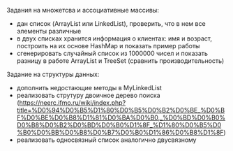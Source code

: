 Задания на множетсва и ассоциативные массивы:
- дан список (ArrayList или LinkedList), проверить, что в нем все элементы различные
- в двух списках хранится информация о клиентах: имя и возраст, построить на их основе HashMap и показать пример работы
- сгенерировать случайный список из 1000000 чисел и показать разницу в работе ArrayList и TreeSet (сравнить производительность)

Задание на структуры данных:
- дополнить недостающие методы в MyLinkedList
- реализовать струтуру двоичное дерево поиска (https://neerc.ifmo.ru/wiki/index.php?title=%D0%94%D0%B5%D1%80%D0%B5%D0%B2%D0%BE_%D0%BF%D0%BE%D0%B8%D1%81%D0%BA%D0%B0,_%D0%BD%D0%B0%D0%B8%D0%B2%D0%BD%D0%B0%D1%8F_%D1%80%D0%B5%D0%B0%D0%BB%D0%B8%D0%B7%D0%B0%D1%86%D0%B8%D1%8F)
- реализовать односвязный список аналогично двусвязному

